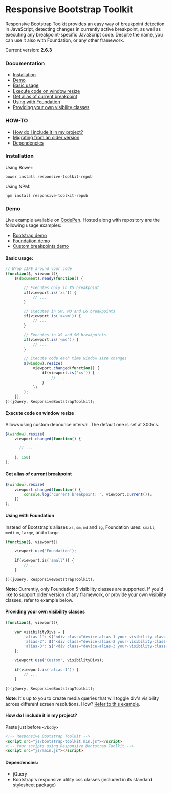 # Responsive Bootstrap Toolkit

Responsive Bootstrap Toolkit provides an easy way of breakpoint detection in JavaScript, detecting changes in currently active breakpoint, as well as executing any breakpoint-specific JavaScript code. Despite the name, you can use it also with Foundation, or any other framework.

Current version: **2.6.3**

### Documentation
* [Installation](#installation)
* [Demo](#demo)
* [Basic usage](#basic-usage)
* [Execute code on window resize](#execute-code-on-window-resize)
* [Get alias of current breakpoint](#get-alias-of-current-breakpoint)
* [Using with Foundation](#using-with-foundation)
* [Providing your own visibility classes](#providing-your-own-visibility-classes)

### HOW-TO
* [How do I include it in my project?](#how-do-i-include-it-in-my-project)
* [Migrating from an older version](#migrating-from-an-older-version)
* [Dependencies](#dependencies)

### Installation

Using Bower:
````
bower install responsive-toolkit-repub
````
Using NPM:
````
npm install responsive-toolkit-repub
````

### Demo

Live example available on [CodePen](http://codepen.io/dih/full/ivECj). Hosted along with repository are the following usage examples:
* [Bootstrap demo](https://github.com/Gargulia/responsive-bootstrap-toolkit/tree/master/demos/bootstrap)
* [Foundation demo](https://github.com/Gargulia/responsive-bootstrap-toolkit/tree/master/demos/foundation)
* [Custom breakpoints demo](https://github.com/Gargulia/responsive-bootstrap-toolkit/tree/master/demos/custom)


#### Basic usage:

````javascript
// Wrap IIFE around your code
(function($, viewport){
    $(document).ready(function() {

        // Executes only in XS breakpoint
        if(viewport.is('xs')) {
            // ...
        }

        // Executes in SM, MD and LG breakpoints
        if(viewport.is('>=sm')) {
            // ...
        }

        // Executes in XS and SM breakpoints
        if(viewport.is('<md')) {
            // ...
        }

        // Execute code each time window size changes
        $(window).resize(
            viewport.changed(function() {
                if(viewport.is('xs')) {
                    // ...
                }
            })
        );
    });
})(jQuery, ResponsiveBootstrapToolkit);
````

#### Execute code on window resize
Allows using custom debounce interval. The default one is set at 300ms.

````javascript
$(window).resize(
    viewport.changed(function() {

      // ...

    }, 150)
);
````

#### Get alias of current breakpoint
````javascript
$(window).resize(
    viewport.changed(function() {
        console.log('Current breakpoint: ', viewport.current());
    })
);
````

#### Using with Foundation

Instead of Bootstrap's aliases `xs`, `sm`, `md` and `lg`, Foundation uses: `small`, `medium`, `large`, and `xlarge`.

````javascript
(function($, viewport){

    viewport.use('Foundation');

    if(viewport.is('small')) {
        // ...
    }

})(jQuery, ResponsiveBootstrapToolkit);
````

**Note:**
Currently, only Foundation 5 visibility classes are supported. If you'd like to support older version of any framework, or provide your own visibility classes, refer to example below.

#### Providing your own visibility classes

````javascript
(function($, viewport){

    var visibilityDivs = {
        'alias-1': $('<div class="device-alias-1 your-visibility-class-1"></div>'),
        'alias-2': $('<div class="device-alias-2 your-visibility-class-2"></div>'),
        'alias-3': $('<div class="device-alias-3 your-visibility-class-3"></div>')
    };

    viewport.use('Custom', visibilityDivs);

    if(viewport.is('alias-1')) {
        // ...
    }

})(jQuery, ResponsiveBootstrapToolkit);
````

**Note**:
It's up to you to create media queries that will toggle div's visibility across different screen resolutions. How? [Refer to this example](https://github.com/maciej-gurban/responsive-bootstrap-toolkit/blob/master/demos/custom/style.css).

#### How do I include it in my project?

Paste just before `</body>`

````html
<!-- Responsive Bootstrap Toolkit -->
<script src="js/bootstrap-toolkit.min.js"></script>
<!-- Your scripts using Responsive Bootstrap Toolkit -->
<script src="js/main.js"></script>
````

#### Dependencies:
* jQuery
* Bootstrap's responsive utility css classes (included in its standard stylesheet package)
